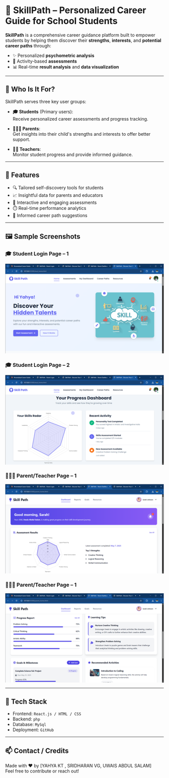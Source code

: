 # 🎯 SkillPath – Personalized Career Guide for School Students

**SkillPath** is a comprehensive career guidance platform built to empower students by helping them discover their **strengths**, **interests**, and **potential career paths** through:
- ✨ Personalized **psychometric analysis**
- 🧩 Activity-based **assessments**
- 📊 Real-time **result analysis** and **data visualization**

---

## 👥 Who Is It For?

SkillPath serves three key user groups:

- **🎓 Students** (Primary users):  
  Receive personalized career assessments and progress tracking.

- **👨‍👩‍👧 Parents**:  
  Get insights into their child's strengths and interests to offer better support.

- **👩‍🏫 Teachers**:  
  Monitor student progress and provide informed guidance.

---

## 🌟 Features

- 🔍 Tailored self-discovery tools for students  
- 📈 Insightful data for parents and educators  
- 🧠 Interactive and engaging assessments  
- ⏱️ Real-time performance analytics  
- 📌 Informed career path suggestions

---

## 🖼️ Sample Screenshots

### 🎓 Student Login Page – 1
![Student Login 1](SkillPath_carrer_guidance_platform-main/sample-images/student-login1.png.png)

### 🎓 Student Login Page – 2
![Student Login 2](SkillPath_carrer_guidance_platform-main/sample-images/student-login2.png.png)

### 👨‍👩‍👧 Parent/Teacher Page – 1
![Parent Page 1](SkillPath_carrer_guidance_platform-main/sample-images/parent-page1.png.png)

### 👨‍👩‍👧 Parent/Teacher Page – 1
![Parent Page 2](SkillPath_carrer_guidance_platform-main/sample-images/parent-page2.png.png)



---

## 🚀 Tech Stack

- Frontend: `React.js / HTML / CSS`
- Backend: `php`
- Database: `MySql`
- Deployment: `GitHub`

---

## 📫 Contact / Credits

Made with ❤️ by [YAHYA KT , SRIDHARAN VG, UWAIS ABDUL SALAM]  
Feel free to contribute or reach out!

